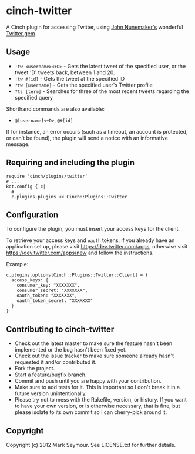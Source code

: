 cinch-twitter
=============

A Cinch plugin for accessing Twitter, using [John Nunemaker's](https://github.com/jnunemaker) wonderful [Twitter gem](https://github.com/jnunemaker/twitter).

Usage
-----

* `!tw <username><+D>` - Gets the latest tweet of the specified user, or the tweet 'D' tweets back, between 1 and 20.
* `!tw #[id]` - Gets the tweet at the specified ID
* `?tw [username]` - Gets the specified user's Twitter profile
* `?ts [term]` - Searches for three of the most recent tweets regarding the specified query

Shorthand commands are also available: 
* `@[username]<+D>`, `@#[id]`

If for instance, an error occurs (such as a timeout, an account is protected, or can't be found), the plugin will send a notice with an informative message.

Requiring and including the plugin
----------------------------------
    require 'cinch/plugins/twitter'
    # ...
    Bot.config {|c|
      # ...
      c.plugins.plugins << Cinch::Plugins::Twitter

Configuration
-------------

To configure the plugin, you must insert your access keys for the client.

To retrieve your access keys and `oauth` tokens, if you already have an application set up, please visit https://dev.twitter.com/apps, otherwise visit https://dev.twitter.com/apps/new and follow the instructions.

Example:

    c.plugins.options[Cinch::Plugins::Twitter::Client] = { 
      access_keys: { 
        consumer_key: "XXXXXXX", 
        consumer_secret: "XXXXXXX", 
        oauth_token: "XXXXXXX", 
        oauth_token_secret: "XXXXXXX" 
      } 
    }

Contributing to cinch-twitter
-----------------------------
 
* Check out the latest master to make sure the feature hasn't been implemented or the bug hasn't been fixed yet.
* Check out the issue tracker to make sure someone already hasn't requested it and/or contributed it.
* Fork the project.
* Start a feature/bugfix branch.
* Commit and push until you are happy with your contribution.
* Make sure to add tests for it. This is important so I don't break it in a future version unintentionally.
* Please try not to mess with the Rakefile, version, or history. If you want to have your own version, or is otherwise necessary, that is fine, but please isolate to its own commit so I can cherry-pick around it.

Copyright
---------

Copyright (c) 2012 Mark Seymour. See LICENSE.txt for
further details.

